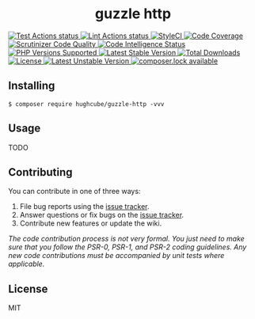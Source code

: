 <h1 align="center"> guzzle http </h1>

<p>
    <a href="https://github.com/hughcube-php/guzzle-http/actions?query=workflow%3ATest">
        <img src="https://github.com/hughcube-php/guzzle-http/workflows/Test/badge.svg" alt="Test Actions status">
    </a>
    <a href="https://github.com/hughcube-php/guzzle-http/actions?query=workflow%3ALint">
        <img src="https://github.com/hughcube-php/guzzle-http/workflows/Lint/badge.svg" alt="Lint Actions status">
    </a>
    <a href="https://styleci.io/repos/217659566">
        <img src="https://github.styleci.io/repos/217659566/shield?branch=master" alt="StyleCI">
    </a>
    <a href="https://scrutinizer-ci.com/g/hughcube-php/guzzle-http/?branch=master">
        <img src="https://scrutinizer-ci.com/g/hughcube-php/guzzle-http/badges/coverage.png?b=master" alt="Code Coverage">
    </a>
    <a href="https://scrutinizer-ci.com/g/hughcube-php/guzzle-http/?branch=master">
        <img src="https://scrutinizer-ci.com/g/hughcube-php/guzzle-http/badges/quality-score.png?b=master" alt="Scrutinizer Code Quality">
    </a> 
    <a href="https://scrutinizer-ci.com/g/hughcube-php/guzzle-http/?branch=master">
        <img src="https://scrutinizer-ci.com/g/hughcube-php/guzzle-http/badges/code-intelligence.svg?b=master" alt="Code Intelligence Status">
    </a>        
    <a href="https://github.com/hughcube-php/guzzle-http">
        <img src="https://img.shields.io/badge/php-%3E%3D%207.0-8892BF.svg" alt="PHP Versions Supported">
    </a>
    <a href="https://packagist.org/packages/hughcube/guzzle-http">
        <img src="https://poser.pugx.org/hughcube-php/guzzle-http/version" alt="Latest Stable Version">
    </a>
    <a href="https://packagist.org/packages/hughcube/guzzle-http">
        <img src="https://poser.pugx.org/hughcube-php/guzzle-http/downloads" alt="Total Downloads">
    </a>
    <a href="https://github.com/hughcube-php/guzzle-http/blob/master/LICENSE">
        <img src="https://img.shields.io/badge/license-MIT-428f7e.svg" alt="License">
    </a>
    <a href="https://packagist.org/packages/hughcube/guzzle-http">
        <img src="https://poser.pugx.org/hughcube-php/guzzle-http/v/unstable" alt="Latest Unstable Version">
    </a>
    <a href="https://packagist.org/packages/hughcube/guzzle-http">
        <img src="https://poser.pugx.org/hughcube-php/guzzle-http/composerlock" alt="composer.lock available">
    </a>
</p>

## Installing

```shell
$ composer require hughcube/guzzle-http -vvv
```

## Usage

TODO

## Contributing

You can contribute in one of three ways:

1. File bug reports using the [issue tracker](https://github.com/hughcube-php/package/issues).
2. Answer questions or fix bugs on the [issue tracker](https://github.com/hughcube-php/package/issues).
3. Contribute new features or update the wiki.

_The code contribution process is not very formal. You just need to make sure that you follow the PSR-0, PSR-1, and PSR-2 coding guidelines. Any new code contributions must be accompanied by unit tests where applicable._

## License

MIT